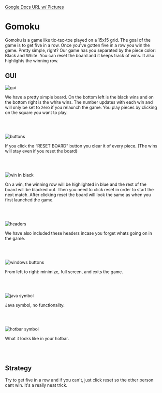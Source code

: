 [Google Docs URL w/ Pictures](https://docs.google.com/document/d/1Lgo2vIX3HL_r-9MgLu2o8XA5PFX7zThyQLpQDD1bSXk/edit?usp=sharing)

# Gomoku
Gomoku is a game like tic-tac-toe played on a 15x15 grid. The goal of the game is to get five in a row. Once you've gotten five in a row you win the game. Pretty simple, right? Our game has you separated by the piece color: Black and White. You can reset the board and it keeps track of wins. It also highlights the winning row.

## GUI

![gui](https://lh5.googleusercontent.com/VjN-Ho9_avfR0fA-omY8RG87Gdu3aWC8jjDd04nf5_WkPOw5l_RDKGCSf_u_2-X981vo-Ca2bVKX0YzdM-uK1by8_ZhCNgfAi8wOycq_p0gh7sFTeXCtzeCEapaplbemhubuhOVG)

We have a pretty simple board. On the bottom left is the black wins and on the bottom right is the white wins. The number updates with each win and will only be set to zero if you relaunch the game. You play pieces by clicking on the square you want to play.

<br/><br/>

![buttons](https://lh5.googleusercontent.com/lHLzP0hrltrtV2Ddfc8mBy8RGXLAe7uaxHbj7HiidOEu_-zb69KFmkpg0v_AxsBQuvY8FutZathKz384kesXbOonIT3V_pt-L1ybJDGzjvqt8plz7xeM9nx4eFsvZR7svzH-ReU6)

If you click the “RESET BOARD” button you clear it of every piece. (The wins will stay even if you reset the board)

<br/><br/>

![win in black](https://lh3.googleusercontent.com/RuNXZfSFqTLjaDQaDuW0z21W6qPZIhvoWHKHYjouvZ1g_-Bui32OCbbHJSp4cENRd9iG2VFt9wQlwttEKTfSM-XUFEXZJ6Bw_k7iLU-R_bElpSsPqIwR83t988BH7GQx5SNvD9TK)

On a win, the winning row will be highlighted in blue and the rest of the board will be blacked out. Then you need to click reset in order to start the next match. After clicking reset the board will look the same as when you first launched the game. 

<br/><br/>

![headers](https://lh4.googleusercontent.com/D4VPKuWgw4mR41CIxYkFscjcY9XxqT60NI4ko9AC-RB5SX4XAoV7KAHAlf4C_ActurkM4kSof17be59C0LIrUvJd0HENmUjF9zd_6BrNvn5-zqzE5qMgiwVWDmpedtRSYvXNzO9H)

We have also included these headers incase you forget whats going on in the game.

<br/><br/>

![windows buttons](https://lh6.googleusercontent.com/QqA3zg356aT7TV5d0BYBu6jtVOexEAqUeO9DEHJO-YXuGF_CtfvoMJngwHElFKSK5hPvSRwFkUZOkE-S8aOWIDx5Rm2QuJ02vgq8whc9HLAv9d0wk3xuAyFgB7XXkimnPZslz0nJ)

From left to right: minimize, full screen, and exits the game.

<br/><br/>

![java symbol](https://lh6.googleusercontent.com/z5OYWXcWtGuLpGVmhSmj2QTGUwJkN8yQlvtUm-zIKwOlqrfT9L4if_-zePwLb337Y0pGmiJ7uSO_lAr3ngo1WsSj9LhFL_Cx1xd3B2bqiEAhXOatFQ-x4OkJ9unyIHI8j8Y1kWEL)

Java symbol, no functionality.

<br/><br/>

![hotbar symbol](https://lh5.googleusercontent.com/tQKpFHo2eSWSH6ZxyRSg8o_Kna1rM6tJ3GiQQJX8TcF7FOhkY8dz8YjLBW19m2VALRJ2hCy7pmswEQkx8rl3N-FAtETPT2B-v9JFn4lfHMA7WV2wLeyROH2X2RCuI__uypeHp_dx)

What it looks like in your hotbar.

<br/><br/>

## Strategy
Try to get five in a row and if you can't, just click reset so the other person cant win. It's a really neat trick.

